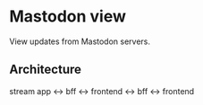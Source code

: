 # Mastodon view

View updates from Mastodon servers.

## Architecture

stream app <-> bff <-> frontend
           <-> bff <-> frontend
